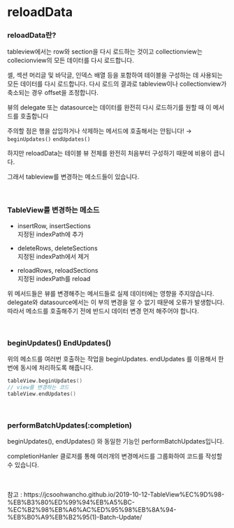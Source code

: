 # reloadData

### reloadData란?

tableview에서는 row와 section을 다시 로드하는 것이고 collectionview는 collecionview의 모든 데이터를 다시 로드합니다. 

셀, 섹션 머리글 및 바닥글, 인덱스 배열 등을 포함하여 테이블을 구성하는 데 사용되는 모든 데이터를 다시 로드합니다. 다시 로드의 결과로 tableview이나 collectionview가 축소되는 경우 offset을 조정합니다.

뷰의 delegate 또는 datasource는 데이터를 완전히 다시 로드하기를 원할 때 이 메서드를 호출합니다

주의할 점은 행을 삽입하거나 삭제하는 메서드에 호출해서는 안됩니다! → `beginUpdates()` `endUpdates()`

하지만 reloadData는 테이블 뷰 전체를 완전히 처음부터 구성하기 때문에 비용이 큽니다.

그래서 tableview를 변경하는 메소드들이 있습니다.

<br>

### TableView를 변경하는 메소드

- insertRow, insertSections  
    지정된 indexPath에 추가
    
- deleteRows, deleteSections  
    지정된 indexPath에서 제거
    
- reloadRows, reloadSections  
    지정된 indexPath를 reload
    

 위 메서드들은  뷰를 변경해주는 메서드들로 실제 데이터에는 영향을 주지않습니다. delegate와 datasource에서는 이 부의 변경을 알 수 없기 때문에 오류가 발생합니다. 따라서 메소드를 호출해주기 전에 반드시 데이터 변경 먼저 해주어야 합니다.

<br>

### beginUpdates() EndUpdates()

위의 메소드를 여러번 호출하는 작업을 beginUpdates. endUpdates 를 이용해서 한번에 동시에 처리하도록 해줍니다.

```swift
tableView.beginUpdates()
// view를 변경하는 코드
tableView.endUpdates()
```

<br>

### performBatchUpdates(:completion)

beginUpdates(), endUpdates() 와 동일한 기능인 performBatchUpdates입니다.

completionHanler 클로저를 통해 여러개의 변경메서드를 그룹화하여 코드를 작성할 수 있습니다.



<br>
<br>
참고 : https://jcsoohwancho.github.io/2019-10-12-TableView%EC%9D%98-%EB%B3%80%ED%99%94%EB%A5%BC-%EC%B2%98%EB%A6%AC%ED%95%98%EB%8A%94-%EB%B0%A9%EB%B2%95(1)-Batch-Update/
